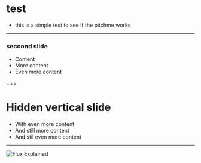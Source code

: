 # test

- this is a simple test to see if the pitchme works

---

### seccond slide

- Content
- More content
- Even more content

+++

# Hidden vertical slide

- With even more content
- And still more content
- And stil even more content

---

![Flux Explained](https://facebook.github.io/flux/img/flux-simple-f8-diagram-explained-1300w.png)
